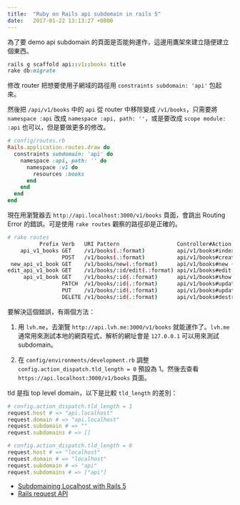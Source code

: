 ```yaml
---
title:  "Ruby on Rails api subdomain in rails 5"
date:   2017-01-22 13:13:27 +0800
---
```


為了要 demo api subdomain 的頁面是否能夠運作，這邊用鷹架來建立隨便建立個東西。

```ruby
rails g scaffold api::v1::books title
rake db:migrate
```

修改 router 把想要使用子網域的路徑用 `constraints subdomain: 'api'` 包起來。

然後把 `/api/v1/books` 中的 `api` 從 router 中移除變成 `/v1/books`，只需要將 `namespace :api` 改成 `namespace :api, path: ''`，或是要改成 `scope module: :api` 也可以，但是要做更多的修改。

```ruby
# config/routes.rb
Rails.application.routes.draw do
  constraints subdomain: 'api' do
    namespace :api, path: '' do
      namespace :v1 do
        resources :books
      end
    end
  end
end
```

<!--excerpt-->

現在用瀏覽器去 `http://api.localhost:3000/v1/books` 頁面，會跳出 Routing Error 的錯誤。可是使用 `rake routes` 觀察的路徑卻是正確的。

```sh
# rake routes
          Prefix Verb   URI Pattern                  Controller#Action
    api_v1_books GET    /v1/books(.:format)          api/v1/books#index {:subdomain=>"api"}
                 POST   /v1/books(.:format)          api/v1/books#create {:subdomain=>"api"}
 new_api_v1_book GET    /v1/books/new(.:format)      api/v1/books#new {:subdomain=>"api"}
edit_api_v1_book GET    /v1/books/:id/edit(.:format) api/v1/books#edit {:subdomain=>"api"}
     api_v1_book GET    /v1/books/:id(.:format)      api/v1/books#show {:subdomain=>"api"}
                 PATCH  /v1/books/:id(.:format)      api/v1/books#update {:subdomain=>"api"}
                 PUT    /v1/books/:id(.:format)      api/v1/books#update {:subdomain=>"api"}
                 DELETE /v1/books/:id(.:format)      api/v1/books#destroy {:subdomain=>"api"}
```

要解決這個錯誤，有兩個方法：

1. 用 `lvh.me`，去瀏覽 `http://api.lvh.me:3000/v1/books` 就能運作了。`lvh.me` 通常用來測試本地的網頁程式，解析的網址會是 `127.0.0.1` 可以用來測試 subdomain。

2. 在 `config/environments/development.rb` 調整 `config.action_dispatch.tld_length = 0` 預設為 1。然後去查看 `https://api.localhost:3000/v1/books` 頁面。

tld 是指 top level domain，以下是比較 `tld_length` 的差別：

```ruby
# config.action_dispatch.tld_length = 1
request.host # => "api.localhost"
request.domain # => "api.localhost"
request.subdomain # => ""
request.subdomains # => []

# config.action_dispatch.tld_length = 0
request.host # => "localhost"
request.domain # => "localhost"
request.subdomain # => "api"
request.subdomains # => ["api"]
```

- [Subdomaining Localhost with Rails 5](https://gist.github.com/indiesquidge/b836647f851179589765)
- [Rails request API](http://api.rubyonrails.org/classes/ActionDispatch/Request.html)
